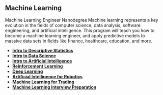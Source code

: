 ## Machine Learning 

Machine Learning Engineer Nanodegree
Machine learning represents a key evolution in the fields of computer science, data analysis, software engineering, and artificial intelligence.
This program will teach you how to become a machine learning engineer, and apply predictive models to massive data sets in fields like finance, healthcare, education, and more.
- [**Intro to Descriptive Statistics**](https://www.udacity.com/course/intro-to-descriptive-statistics--ud827)
- [**Intro to Data Science**](https://www.udacity.com/course/intro-to-data-science--ud359)
- [**Intro to Artificial Intelligence**](https://www.udacity.com/course/intro-to-artificial-intelligence--cs271)
- [**Reinforcement Learning**](https://www.udacity.com/course/reinforcement-learning--ud600)
- [**Deep Learning**](https://www.udacity.com/course/intro-to-tensorflow-for-deep-learning--ud187)
- [**Artificial Intelligence for Robotics**](https://www.udacity.com/course/artificial-intelligence-for-robotics--cs373)
- [**Machine Learning for Trading**](https://www.udacity.com/course/machine-learning-for-trading--ud501)
- [**Machine Learning Interview Preparation**](https://www.udacity.com/course/machine-learning-interview-prep--ud1001)

